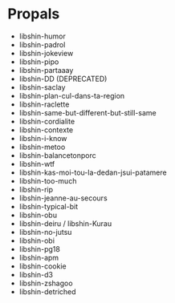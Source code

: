 # Propals

* libshin-humor
* libshin-padrol
* libshin-jokeview
* libshin-pipo
* libshin-partaaay
* libshin-DD (DEPRECATED)
* libshin-saclay
* libshin-plan-cul-dans-ta-region
* libshin-raclette
* libshin-same-but-different-but-still-same
* libshin-cordialite
* libshin-contexte
* libshin-i-know
* libshin-metoo
* libshin-balancetonporc
* libshin-wtf
* libshin-kas-moi-tou-la-dedan-jsui-patamere
* libshin-too-much
* libshin-rip
* libshin-jeanne-au-secours
* libshin-typical-bit
* libshin-obu
* libshin-deiru / libshin-Kurau
* libshin-no-jutsu
* libshin-obi
* libshin-pg18
* libshin-apm
* libshin-cookie
* libshin-d3
* libshin-zshagoo
* libshin-detriched
